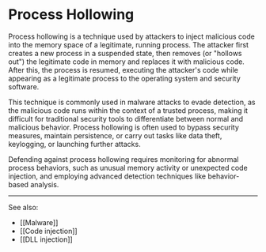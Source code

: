 
# Process Hollowing

Process hollowing is a technique used by attackers to inject malicious code into the memory space of a legitimate, running process. The attacker first creates a new process in a suspended state, then removes (or "hollows out") the legitimate code in memory and replaces it with malicious code. After this, the process is resumed, executing the attacker's code while appearing as a legitimate process to the operating system and security software.

This technique is commonly used in malware attacks to evade detection, as the malicious code runs within the context of a trusted process, making it difficult for traditional security tools to differentiate between normal and malicious behavior. Process hollowing is often used to bypass security measures, maintain persistence, or carry out tasks like data theft, keylogging, or launching further attacks.

Defending against process hollowing requires monitoring for abnormal process behaviors, such as unusual memory activity or unexpected code injection, and employing advanced detection techniques like behavior-based analysis.

---

See also:

- [[Malware]]
- [[Code injection]]
- [[DLL injection]]